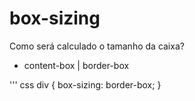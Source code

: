 # box-sizing

Como será calculado o tamanho da caixa?

- content-box | border-box

''' css
div {
    box-sizing: border-box;
}